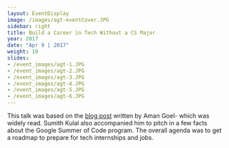 ```yaml
---
layout: EventDisplay
image: /images/agt-eventCover.JPG
sidebar: right
title: Build a Career in Tech Without a CS Major
year: 2017
date: "Apr 9 | 2017"
weight: 10
slides:
- /event_images/agt-1.JPG
- /event_images/agt-2.JPG
- /event_images/agt-3.JPG
- /event_images/agt-4.JPG
- /event_images/agt-5.JPG
- /event_images/agt-6.JPG
---
```


This talk was based on the [blog post](https://medium.com/@amangoeliitb/build-a-solid-career-in-tech-without-a-cs-major-39cdef86013#.nmx11184b) written by Aman Goel-  which was widely read. Sumith Kulal also accompanied him to pitch in a few facts about the Google Summer of Code program.
The overall agenda was to get a roadmap to prepare for tech internships and jobs.
